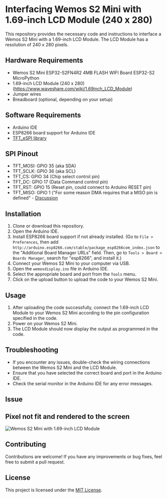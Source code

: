 # Interfacing Wemos S2 Mini with 1.69-inch LCD Module (240 x 280)

This repository provides the necessary code and instructions to interface a Wemos S2 Mini with a 1.69-inch LCD Module. The LCD Module has a resolution of 240 x 280 pixels.

## Hardware Requirements

- Wemos S2 Mini ESP32-S2FN4R2 4MB FLASH WIFI Board ESP32-S2 MicroPython
- 1.69-inch LCD Module (240 x 280) (https://www.waveshare.com/wiki/1.69inch_LCD_Module)
- Jumper wires
- Breadboard (optional, depending on your setup)

## Software Requirements

- Arduino IDE
- ESP8266 board support for Arduino IDE
- [TFT_eSPI library](https://github.com/Bodmer/TFT_eSPI.git?utm_source=platformio&utm_medium=piohome)


## SPI Pinout

- TFT_MOSI: GPIO 35 (aka SDA)
- TFT_SCLK: GPIO 36 (aka SCL)
- TFT_CS: GPIO 34 (Chip select control pin)
- TFT_DC: GPIO 17 (Data Command control pin)
- TFT_RST: GPIO 15 (Reset pin, could connect to Arduino RESET pin)
- TFT_MISO: GPIO 1 ("For some reason DMA requires that a MISO pin is defined" - [Discussion](https://github.com/Bodmer/TFT_eSPI/discussions/2233)

## Installation

1. Clone or download this repository.
2. Open the Arduino IDE.
3. Install ESP8266 board support if not already installed. (Go to `File > Preferences`, then add `http://arduino.esp8266.com/stable/package_esp8266com_index.json` to the "Additional Board Manager URLs" field. Then, go to `Tools > Board > Boards Manager`, search for "esp8266", and install it.)
4. Connect your Wemos S2 Mini to your computer via USB.
5. Open the `wemosdisplay.ino` file in Arduino IDE.
6. Select the appropriate board and port from the `Tools` menu.
7. Click on the upload button to upload the code to your Wemos S2 Mini.

## Usage

1. After uploading the code successfully, connect the 1.69-inch LCD Module to your Wemos S2 Mini according to the pin configuration specified in the code.
2. Power on your Wemos S2 Mini.
3. The LCD Module should now display the output as programmed in the code.

## Troubleshooting

- If you encounter any issues, double-check the wiring connections between the Wemos S2 Mini and the LCD Module.
- Ensure that you have selected the correct board and port in the Arduino IDE.
- Check the serial monitor in the Arduino IDE for any error messages.


## Issue 
## Pixel not fit and rendered to the screen
![Wemos S2 Mini with 1.69-inch LCD Module](https://i.imgur.com/HU0WPhU.jpeg)



## Contributing

Contributions are welcome! If you have any improvements or bug fixes, feel free to submit a pull request.

## License

This project is licensed under the [MIT License](LICENSE).
